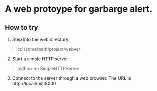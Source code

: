 # A web protoype for garbarge alert.

## How to try
1. Step into the web directory:

> cd /some/path/project/webver

2. Start a simple HTTP server

> python -m SimpleHTTPServer

3. Connect to the server through a web browser. The URL is
   http://localhost:8000

